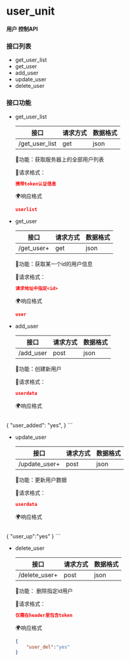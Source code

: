 # user_unit

**用户 控制API**

### 接口列表

- get_user_list
- get_user
- add_user
- update_user
- delete_user

### 接口功能

- get_user_list

    | 接口           | 请求方式 | 数据格式 |
    | -------------- | -------- | -------- |
    | /get_user_list | get      | json     |

    📘功能：获取服务器上的全部用户列表

    📌请求格式：

    ```json
    携带token认证信息
    ```
    
    🌍响应格式
    ```json
    userlist
    ```
    
- get_user

    | 接口           | 请求方式 | 数据格式 |
    | -------------- | -------- | -------- |
    | /get_user+<id> | get      | json     |

    📘功能：获取某一个id的用户信息

    📌请求格式：

    ```json
    请求地址中指定<id>
    ```
    
    🌍响应格式
    ```json
    user
    ```
    
- add_user

    | 接口      | 请求方式 | 数据格式 |
    | --------- | -------- | -------- |
    | /add_user | post     | json     |

    📘功能：创建新用户

    📌请求格式：

    ```json
    userdata
    ```
    
    🌍响应格式

    ```json
{
    	"user_added": "yes",
    }
    ```
    
- update_user

    | 接口              | 请求方式 | 数据格式 |
    | ----------------- | -------- | -------- |
    | /update_user+<id> | post     | json     |

    📘功能：更新用户数据

    📌请求格式：

    ```json
    userdata
    ```
    
    🌍响应格式

    ```json
{
        "user_up":"yes"
    }
    ```
    
- delete_user

    | 接口              | 请求方式 | 数据格式 |
    | ----------------- | -------- | -------- |
    | /delete_user+<id> | post     | json     |

    📘功能： 删除指定id用户

    📌请求格式：

    ```json
    仅需在header里包含token
    ```

    🌍响应格式

    ```json
    {
    	"user_del":"yes"
    }
    ```







